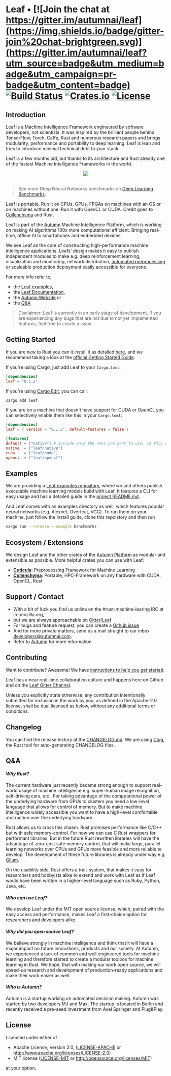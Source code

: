 # Leaf • [![Join the chat at https://gitter.im/autumnai/leaf](https://img.shields.io/badge/gitter-join%20chat-brightgreen.svg)](https://gitter.im/autumnai/leaf?utm_source=badge&utm_medium=badge&utm_campaign=pr-badge&utm_content=badge) [![Build Status](https://travis-ci.org/autumnai/leaf.svg?branch=master)](https://travis-ci.org/autumnai/leaf)  [![Crates.io](http://meritbadge.herokuapp.com/leaf)](https://crates.io/crates/leaf) [![License](https://img.shields.io/crates/l/leaf.svg)](LICENSE)

## Introduction

Leaf is a Machine Intelligence Framework engineered by software developers, not
scientists. It was inspired by the brilliant people behind TensorFlow, Torch,
Caffe, Rust and numerous research papers and brings modularity, performance and
portability to deep learning. Leaf is lean and tries to introduce minimal
technical debt to your stack.

Leaf is a few months old, but thanks to its architecture and Rust already one of
the fastest Machine Intelligence Frameworks in the world.

<div align="center">
  <img src="http://autumnai.com/images/autumn_leaf_benchmarks_alexnet.png"><br><br>
</div>

> See more Deep Neural Networks benchmarks on [Deep Learning Benchmarks][deep-learning-benchmarks-website].

Leaf is portable. Run it on CPUs, GPUs, FPGAs on machines with an OS or on
machines without one. Run it with OpenCL or CUDA. Credit goes to
[Collenchyma][collenchyma] and Rust.

Leaf is part of the [Autumn][autumn] Machine Intelligence Platform, which is
working on making AI algorithms 100x more computational efficient. Bringing
real-time, offline AI to smartphones and embedded devices.

We see Leaf as the core of constructing high-performance machine intelligence
applications. Leafs' design makes it easy to publish independent modules to make
e.g. deep reinforcement learning, visualization and monitoring, network
distribution, [automated preprocessing][cuticula] or scaleable production
deployment easily accessible for everyone.

For more info refer to,
* the [Leaf examples][leaf-examples],
* the [Leaf Documentation][documentation],
* the [Autumn Website][autumn] or
* the [Q&A](#qa)

[caffe]: https://github.com/BVLC/caffe
[rust]: https://www.rust-lang.org/
[autumn]: http://autumnai.com
[tensorflow]: https://github.com/tensorflow/tensorflow
[benchmarks]: #benchmarks
[leaf-examples]: #examples
[deep-learning-benchmarks-website]: http://autumnai.com/deep-learning-benchmarks
[documentation]: http://autumnai.github.io/leaf

> Disclaimer: Leaf is currently in an early stage of development.
> If you are experiencing any bugs that are not due to not yet implemented
> features, feel free to create a issue.

## Getting Started

If you are new to Rust you can it install it as detailed [here][rust_download],
and we recommend taking a look at the [official Getting Started Guide][rust_getting_started].

If you're using Cargo, just add Leaf to your `Cargo.toml`:

```toml
[dependencies]
leaf = "0.1.2"
```

If you're using [Cargo Edit][cargo-edit], you can
call:

```bash
cargo add leaf
```
[rust_download]: https://www.rust-lang.org/downloads.html
[rust_getting_started]: https://doc.rust-lang.org/book/getting-started.html
[cargo-edit]: https://github.com/killercup/cargo-edit

If you are on a machine that doesn't have support for CUDA or OpenCL you
can selectively enable them like this in your `Cargo.toml`:

```toml
[dependencies]
leaf = { version = "0.1.2", default-features = false }

[features]
default = ["native"] # include only the ones you want to use, in this case "native"
native  = ["leaf/native"]
cuda    = ["leaf/cuda"]
opencl  = ["leaf/opencl"]
```


## Examples

We are providing a [Leaf examples repository][leaf-examples], where we and
others publish executable machine learning models build with Leaf. It features
a CLI for easy usage and has a detailed guide in the [project
README.md][leaf-examples].

And Leaf comes with an examples directory as well, which features popular neural
networks (e.g. Alexnet, Overfeat, VGG). To run them on your machine, just follow
the install guide, clone this repoistory and then run

```bash
cargo run --release --example benchmarks
```

[leaf-examples]: https://github.com/autumnai/leaf-examples

## Ecosystem / Extensions

We design Leaf and the other crates of the [Autumn Platform][autumn] as modular
and extensible as possible. More helpful crates you can use with Leaf:

- [**Cuticula**][cuticula]: Preprocessing Framework for Machine Learning
- [**Collenchyma**][collenchyma]: Portable, HPC-Framework on any hardware with CUDA, OpenCL, Rust

[cuticula]: https://github.com/autumnai/cuticula
[collenchyma]: https://github.com/autumnai/collenchyma

## Support / Contact

- With a bit of luck you find us online on the #rust-machine-learing IRC at irc.mozilla.org,
- but we are always approachable on [Gitter/Leaf][gitter-leaf]
- For bugs and feature request, you can create a [Github issue][leaf-issue]
- And for more private matters, send us a mail straight to our inbox developers@autumnai.com.
- Refer to [Autumn][autumn] for more information

[leaf-issue]: https://github.com/autumnai/leaf/issues

## Contributing

Want to contribute? Awesome! We have [instructions to help you get started][contributing].

Leaf has a near real-time collaboration culture and happens here on Github and
on the [Leaf Gitter Channel][gitter-leaf].

Unless you explicitly state otherwise, any contribution intentionally
submitted for inclusion in the work by you, as defined in the Apache-2.0
license, shall be dual licensed as below, without any additional terms or
conditions.

[contributing]: CONTRIBUTING.md
[gitter-leaf]: https://gitter.im/autumnai/leaf
[mj]: https://twitter.com/mjhirn
[hobofan]: https://twitter.com/hobofan
[irc]: https://chat.mibbit.com/?server=irc.mozilla.org&channel=%23rust-machine-learning

## Changelog

You can find the release history at the [CHANGELOG.md][changelog]. We are using [Clog][clog], the Rust tool for auto-generating CHANGELOG files.

[changelog]: CHANGELOG.md
[Clog]: https://github.com/clog-tool/clog-cli

## Q&A

#### _Why Rust?_

The current hardware just recently became strong enough to support real-world
usage of machine intelligence e.g. super-human image recognition, self-driving
cars, etc.. For taking advantage of the computational power of the underlying
hardware from GPUs to clusters you need a low-level language that allows for
control of memory. But to make machine intelligence widely accessible you want
to have a high-level comfortable abstraction over the underlying hardware.

Rust allows us to cross this chasm.
Rust promises performance like C/C++ but with safe memory-control. For now we
can use C Rust wrappers for performant libraries. But in the future Rust
rewritten libraries will have the advantage of zero-cost safe memory control,
that will make large, parallel learning networks over CPUs and GPUs more
feasible and more reliable to develop. The development of these future libraries
is already under way e.g. [Glium][glium].

On the usability side, Rust offers a trait-system, that makes it easy for
researchers and hobbyists alike to extend and work with Leaf as if Leaf would
have been written in a higher-level language such as Ruby, Python, Java, etc.

#### _Who can use Leaf?_

We develop Leaf under the MIT open source license, which, paired with the easy
access and performance, makes Leaf a first-choice option for researchers and
developers alike.

#### _Why did you open source Leaf?_

We believe strongly in machine intelligence and think that it will have a major
impact on future innovations, products and our society. At Autumn, we experienced
a lack of common and well engineered tools for machine learning and therefore
started to create a modular toolbox for machine learning in Rust. We hope, that
with making our work open source, we will speed-up research and development of
production-ready applications and make their work easier as well.

#### _Who is Autumn?_

Autumn is a startup working on automated decision making. Autumn was started by
two developers MJ and Max. The startup is located in Berlin and recently
received a pre-seed investment from Axel Springer and Plug&Play.

[glium]: https://github.com/tomaka/glium

## License

Licensed under either of

 * Apache License, Version 2.0, ([LICENSE-APACHE](LICENSE-APACHE) or http://www.apache.org/licenses/LICENSE-2.0)
 * MIT license ([LICENSE-MIT](LICENSE-MIT) or http://opensource.org/licenses/MIT)

at your option.

